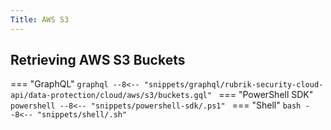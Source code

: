 ```yaml
---
Title: AWS S3
---
```

## Retrieving AWS S3 Buckets

=== "GraphQL"
    ```graphql
    --8<-- "snippets/graphql/rubrik-security-cloud-api/data-protection/cloud/aws/s3/buckets.gql"
    ```
=== "PowerShell SDK"
    ```powershell
    --8<-- "snippets/powershell-sdk/.ps1"
    ```
=== "Shell"
    ```bash
    --8<-- "snippets/shell/.sh"
    ```